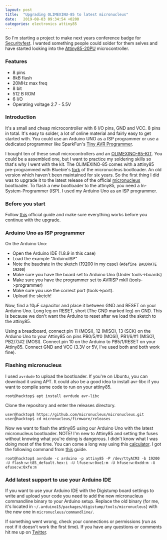 ```yaml
---
layout: post
title:  "Upgrading OLIMEXINU-85 to latest micronucleus"
date:   2019-08-03 09:34:54 +0200
categories: electronics attiny85
---
```

So I'm starting a project to make next years conference badge for [Securityfest](www.securityfest.com). I wanted something people could solder for them selves and have started looking into the [Attiny85-20PU](https://www.mouser.se/ProductDetail/Microchip-Technology-Atmel/ATTINY85-20PU?qs=8jWQYweyg6NCiiaOb5GI9Q==) microcontroller. 

### Features
- 8 pins
- 8kB flash
- 20MHz max freq
- 8 bit
- 512 B ROM
- 6 I/O
- Operating voltage 2.7 - 5.5V

### Introduction
It's a small and cheap microcontroller with 6 I/O pins, GND and VCC. 8 pins in total. It's easy to solder, a lot of online material and fairly easy to get started with. You could use an Arduino UNO as a ISP programmer or use a dedicated programmer like SparkFun's [Tiny AVR Programmer](https://www.sparkfun.com/products/11801). 

I bought ten of these small microcontrollers and an [OLIMEXINO-85-KIT](https://www.olimex.com/Products/Soldering-Kits/OLIMEXINO-85-KIT/open-source-hardware). You could be a assembled one, but I want to practice my soldering skills so that's why I went with the kit. The OLIMEXINO-85 comes with a attiny85 pre-programmed with Bluebie's [fork](https://github.com/Bluebie/micronucleus) of the micronucleus bootloader. An old version which haven't been maintained for six years. So the first thing I did was to upgrade it to the latest release of the official [micronucleus](https://github.com/micronucleus/micronucleus) bootloader. To flash a new bootloader to the attiny85, you need a In-System-Programmer (ISP). I used my Arduino Uno as an ISP programmer. 

### Before you start
Follow [this](http://digistump.com/wiki/digispark/tutorials/connecting) official guide and make sure everything works before you continue with the upgrade. 

### Arduino Uno as ISP programmer
On the Arduino Uno:
- Open the Arduino IDE (1.8.9 in this case)
- Load the example "ArduinoISP"
- Note the baudrate in the sketch (19200 in my case) (`#define BAUDRATE	19200`)
- Make sure you have the board set to Arduino Uno (Under tools->boards)
- Make sure you have the programmer set to AVRISP mkII (tools->programmer)
- Make sure you use the correct port (tools->port). 
- Upload the sketch!

Now, find a 10µF capacitor and place it between GND and RESET on your Arduino Uno. Long leg on RESET, short (The GND marked leg) on GND. This is because we don't want the Arduino to reset after we load the sketch to the attiny85. 

Using a breadboard, connect pin 11 (MOSI), 12 (MISO), 13 (SCK) on the Arduino Uno to your Attiny85 on pins PB0/5/#0 (MOSI), PB1/6/#1 (MISO), PB2/7/#2 (MOSI). Connect pin 10 on the Arduino to PB5/1/RESET on your Attiny85. Connect GND and VCC (3.3V or 5V, I've used both and both work fine). 

### Flashing micronucleus
I used `avrdude` to upload the bootloader. If you're on Ubuntu, you can download it using APT. It could also be a good idea to install avr-libc if you want to compile some code to run on your attiny85. 
```
root@hacktop$ apt install avrdude avr-libc
``` 
Clone the repository and enter the releases directory.
```
user@hacktop$ https://github.com/micronucleus/micronucleus.git
user@hacktop$ cd micronucleus/firmware/releases
```
Now we want to flash the attiny85 using our Arduino Uno with the latest micronucleus bootloader. NOTE! I'm new to Attiny85 and setting the fuses without knowing what you're doing is dangerous. I didn't know what I was doing most of the time. You can come a long way using this [calculator](http://eleccelerator.com/fusecalc/fusecalc.php?chip=attiny85). I got the following command from [this](http://dumbpcs.blogspot.com/2015/11/flashing-your-attiny85-with.html) guide.  

```
root@hacktop$ avrdude -c arduino -p attiny85 -P /dev/ttyACM3 -b 19200 -U flash:w:t85_default.hex:i -U lfuse:w:0xe1:m -U hfuse:w:0xdd:m -U efuse:w:0xfe:m
```

### Add latest support to use your Arduino IDE 

If you want to use your Arduino IDE with the Digistump board settings to write and upload your code you need to add the new micronucleus commandline binary to your Arduino setup. Replace the old binary (for me, it's located in `~/.arduino15/packages/digistump/tools/micronucleus`) with the new one in `micronucleus/commandline/`. 

If something went wrong, check your connections or permissions (run as root if it doesn't work the first time). If you have any questions or comments hit me up on [Twitter](https://twitter.com/bewniac).